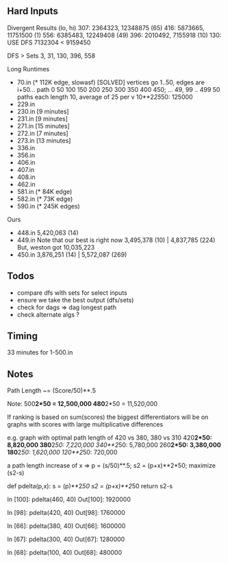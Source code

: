 ## Hard Inputs

Divergent Results (lo, hi)
307: 2364323, 12348875 (65)
416: 5873665, 11751500 (1)
556: 6385483, 12249408 (49)
396: 2010492, 7155918 (10)
130: USE DFS 7132304 < 9159450

DFS > Sets
3, 31, 130, 396, 558


Long Runtimes
- 70.in (* 112K edge, slowasf) [SOLVED]
    vertices go 1..50, edges are i+50...
    path 0 50 100 150 200 250 300 350 400 450; ... 49, 99 .. 499
    50 paths each length 10, average of 25 per v
    10**2*25*50: 125000
- 229.in
- 230.in [9 minutes]
- 231.in [9 minutes]
- 271.in [15 minutes]
- 272.in [7 minutes]
- 273.in [13 minutes]
- 336.in
- 356.in
- 406.in
- 407.in
- 408.in
- 462.in
- 581.in (* 84K edge)
- 582.in (* 73K edge)
- 590.in (* 245K edges)

Ours
- 448.in
    5,420,063 (14)
- 449.in
    Note that our best is right now 3,495,378 (10) | 4,837,785 (224)
    But, weston got 10,035,223
- 450.in
    3,876,251 (14) | 5,572,087 (269)

## Todos
- compare dfs with sets for select inputs
- ensure we take the best output (dfs/sets)
- check for dags => dag longest path
- check alternate algs ?

## Timing
33 minutes for 1-500.in

## Notes

Path Length ~= (Score/50)**.5

Note:
500**2*50 = 12,500,000
480**2*50 = 11,520,000

If ranking is based on sum(scores)
the biggest differentiators will be on graphs
with scores with large multiplicative differences

e.g. graph with optimal path length of 420 vs 380, 380 vs 310
420**2*50: 8,820,000
380**2*50: 7,220,000
340**2*50: 5,780,000
260**2*50: 3,380,000
180**2*50: 1,620,000
120**2*50: 720,000

a path length increase of x =>
    p = (s/50)**.5;
    s2 = (p+x)**2*50;
    maximize (s2-s)

def pdelta(p,x):
    s = (p)**2*50
    s2 = (p+x)**2*50
    return s2-s

In [100]: pdelta(460, 40)
Out[100]: 1920000

In [98]: pdelta(420, 40)
Out[98]: 1760000

In [66]: pdelta(380, 40)
Out[66]: 1600000

In [67]: pdelta(300, 40)
Out[67]: 1280000

In [68]: pdelta(100, 40)
Out[68]: 480000

